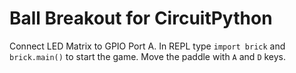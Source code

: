 # Ball Breakout for CircuitPython

Connect LED Matrix to GPIO Port A. In REPL type `import brick` and `brick.main()` to start the game. Move the paddle with `A` and `D` keys.
